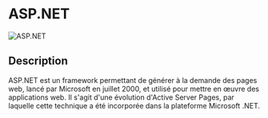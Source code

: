 # ASP.NET

![ASP.NET](https://www.inow.fr/img/subcategories/aspnet.png "ASP.NET")

## Description

ASP.NET est un framework permettant de générer à la demande des pages web, lancé par Microsoft en juillet 2000, et utilisé pour mettre en œuvre des applications web. Il s'agit d'une évolution d'Active Server Pages, par laquelle cette technique a été incorporée dans la plateforme Microsoft .NET.
